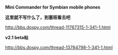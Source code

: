 **Mini Commander for Symbian mobile phones**


**这里就不写什么了，到塞班看去吧**

http://bbs.dospy.com/thread-11767315-1-341-1.html


**v2.1 beta帖**

http://bbs.dospy.com/thread-13784798-1-341-1.html